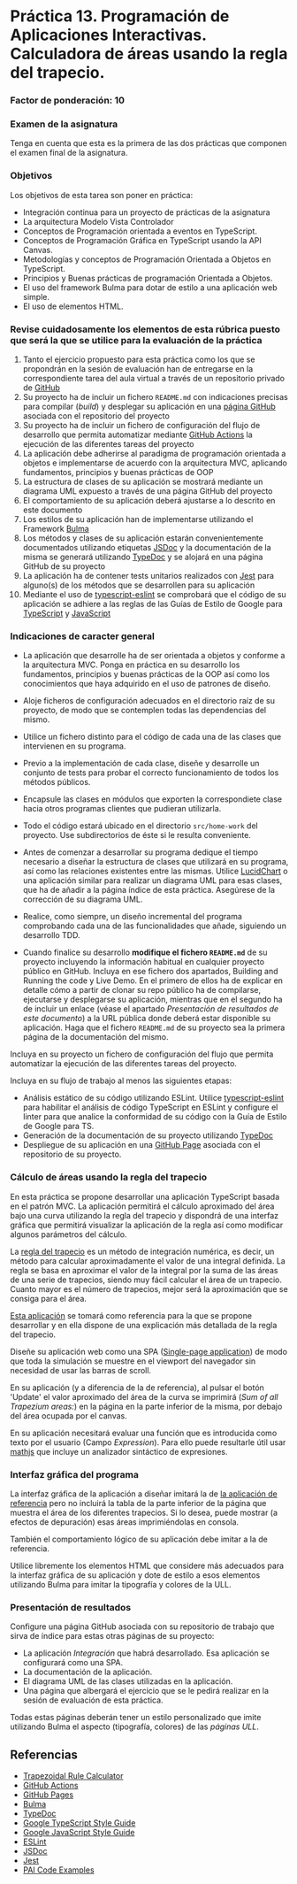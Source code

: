 # Práctica 13. Programación de Aplicaciones Interactivas. Calculadora de áreas usando la regla del trapecio.
### Factor de ponderación: 10 

### Examen de la asignatura
Tenga en cuenta que esta es la primera de las dos prácticas que componen el examen final de la asignatura.

### Objetivos
Los objetivos de esta tarea son poner en práctica:
* Integración continua para un proyecto de prácticas de la asignatura
* La arquitectura Modelo Vista Controlador
* Conceptos de Programación orientada a eventos en TypeScript.
* Conceptos de Programación Gráfica en TypeScript usando la API Canvas.
* Metodologías y conceptos de Programación Orientada a Objetos en TypeScript.
* Principios y Buenas prácticas de programación Orientada a Objetos.
* El uso del framework Bulma para dotar de estilo a una aplicación web simple.
* El uso de elementos HTML.

### Revise cuidadosamente los elementos de esta rúbrica puesto que será la que se utilice para la evaluación de la práctica

1. Tanto el ejercicio propuesto para esta práctica como los que se propondrán en la sesión de evaluación
   han de entregarse en la correspondiente tarea del aula virtual a través de un repositorio privado de
   [GitHub](https://github.com/)
1. Su proyecto ha de incluir un fichero `README.md` con indicaciones precisas para compilar (*build*) y desplegar su aplicación en una 
   [página GitHub](https://pages.github.com/)
   asociada con el repositorio del proyecto
1. Su proyecto ha de incluir un fichero de configuración del flujo de desarrollo que permita automatizar mediante 
   [GitHub Actions](https://github.com/features/actions)
   la ejecución de las diferentes tareas del proyecto
1. La aplicación debe adherirse al paradigma de programación orientada a objetos e implementarse de acuerdo con la arquitectura MVC, 
   aplicando fundamentos, principios y buenas prácticas de OOP
1. La estructura de clases de su aplicación se mostrará mediante un diagrama UML expuesto a través de una página GitHub del proyecto
1. El comportamiento de su aplicación deberá ajustarse a lo descrito en este documento
1. Los estilos de su aplicación han de implementarse utilizando el Framework
   [Bulma](https://bulma.io/)
1. Los métodos y clases de su aplicación estarán convenientemente documentados utilizando etiquetas
   [JSDoc](https://jsdoc.app/)
   y la documentación de la misma se generará utilizando
   [TypeDoc](https://typedoc.org/)
   y se alojará en una página GitHub de su proyecto
1. La aplicación ha de contener tests unitarios realizados con 
   [Jest](https://jestjs.io/)
   para alguno(s) de los métodos que se desarrollen para su aplicación
1. Mediante el uso de 
   [typescript-eslint](https://typescript-eslint.io/)
   se comprobará que el código de su aplicación se adhiere a las reglas de las Guías de Estilo de Google para 
   [TypeScript](https://google.github.io/styleguide/tsguide.html)
   y
   [JavaScript](https://google.github.io/styleguide/jsguide.html)

### Indicaciones de caracter general
* La aplicación que desarrolle ha de ser orientada a objetos y conforme a la arquitectura MVC.
Ponga en práctica en su desarrollo los fundamentos, principios y buenas prácticas de la OOP así como los
conocimientos que haya adquirido en el uso de patrones de diseño.

* Aloje ficheros de configuración adecuados en el directorio raíz de su proyecto, de modo que se contemplen todas las dependencias del mismo.

* Utilice un fichero distinto para el código de cada una de las clases que intervienen en su programa.

* Previo a la implementación de cada clase, diseñe y desarrolle un conjunto de tests para probar el correcto
 funcionamiento de todos los métodos públicos.

* Encapsule las clases en módulos que exporten la correspondiete clase hacia otros programas clientes que pudieran utilizarla.

* Todo el código estará ubicado en el directorio `src/home-work` del proyecto. Use subdirectorios de éste si le resulta conveniente.

* Antes de comenzar a desarrollar su programa dedique el tiempo necesario a diseñar la estructura de clases que 
utilizará en su programa, así como las relaciones existentes entre las mismas. 
Utilice 
[LucidChart](https://www.lucidchart.com/pages/es)
o una aplicación similar para realizar un diagrama UML para esas clases, que ha de añadir a la página índice de esta práctica. Asegúrese de la corrección de su diagrama UML.

* Realice, como siempre, un diseño incremental del programa comprobando cada una de las funcionalidades que añade, siguiendo un
desarrollo TDD.

* Cuando finalice su desarrollo **modifique el fichero `README.md`** de su proyecto incluyendo la información habitual en cualquier proyecto público en GitHub. 
Incluya en ese fichero dos apartados, Building and Running the code y Live Demo. 
En el primero de ellos ha de explicar en detalle cómo a partir de clonar su repo público ha de compilarse, ejecutarse y desplegarse su aplicación, 
mientras que en el segundo ha de incluir un enlace (véase el apartado *Presentación de resultados de este documento*) a la URL pública donde deberá estar disponible su aplicación.
Haga que el fichero `README.md` de su proyecto sea la primera página de la documentación del mismo.

Incluya en su proyecto un fichero de configuración del flujo que permita automatizar la ejecución de las
diferentes tareas del proyecto.

Incluya en su flujo de trabajo al menos las siguientes etapas:
* Análisis estático de su código utilizando ESLint. Utilice 
[typescript-eslint](https://typescript-eslint.io/)
para habilitar el análisis de código TypeScript en ESLint y configure el linter para que analice la
conformidad de su código con la Guía de Estilo de Google para TS.
* Generación de la documentación de su proyecto utilizando
[TypeDoc](https://typedoc.org/)
* Despliegue de su aplicación en una 
[GitHub Page](https://pages.github.com/) 
asociada con el repositorio de su proyecto.

### Cálculo de áreas usando la regla del trapecio 
En esta práctica se propone desarrollar una aplicación TypeScript basada en el patrón MVC.
La aplicación permitirá el cálculo aproximado del área bajo una curva utilizando la regla del trapecio y
dispondrá de una interfaz gráfica que permitirá visualizar la aplicación de la regla así como modificar
algunos parámetros del cálculo.

La 
[regla del trapecio](https://en.wikipedia.org/wiki/Trapezoidal_rule)
es un método de integración numérica, es decir, un método para calcular aproximadamente el valor de una integral definida. 
La regla se basa en aproximar el valor de la integral por la suma de las áreas de una serie de trapecios,
siendo muy fácil calcular el área de un trapecio.
Cuanto mayor es el número de trapecios, mejor será la aproximación que se consiga para el área.

[Esta aplicación](https://academo.org/demos/trapezoidal-rule-calculator/)
se tomará como referencia para la que se propone desarrollar y en ella dispone de una explicación más
detallada de la regla del trapecio.

Diseñe su aplicación web como una SPA
([Single-page application](https://en.wikipedia.org/wiki/Single-page_application))
de modo que toda la simulación se muestre en el viewport del navegador sin necesidad de usar las barras de scroll.

En su aplicación (y a diferencia de la de referencia), al pulsar el botón 'Update' el valor aproximado del área de la
curva se imprimirá (*Sum of all Trapezium areas:*) en la página en la parte inferior de la misma, por debajo
del área ocupada por el canvas.

En su aplicación necesitará evaluar una función que es introducida como texto por el usuario (Campo *Expression*).
Para ello puede resultarle útil usar
[mathjs](https://mathjs.org/)
que incluye un analizador sintáctico de expresiones.

### Interfaz gráfica del programa
La interfaz gráfica de la aplicación a diseñar imitará la de
[la aplicación de referencia](https://academo.org/demos/trapezoidal-rule-calculator/)
pero no incluirá la tabla de la parte inferior de la página que muestra el área de los diferentes trapecios.
Si lo desea, puede mostrar (a efectos de depuración) esas áreas imprimiéndolas en consola.

También el comportamiento lógico de su aplicación debe imitar a la de referencia.

Utilice libremente los elementos HTML que considere más adecuados para la interfaz gráfica de su aplicación y
dote de estilo a esos elementos utilizando Bulma para imitar la tipografía y colores de la ULL.

### Presentación de resultados
Configure una página GitHub asociada con su repositorio de trabajo que sirva de índice para estas otras
páginas de su proyecto:
* La aplicación *Integración* que habrá desarrollado. Esa aplicación se configurará como una SPA.
* La documentación de la aplicación.
* El diagrama UML de las clases utilizadas en la aplicación.
* Una página que albergará el ejercicio que se le pedirá realizar en la sesión de evaluación de esta práctica.

Todas estas páginas deberán tener un estilo personalizado que imite utilizando Bulma el aspecto (tipografía, colores) de las *páginas ULL*.

## Referencias
* [Trapezoidal Rule Calculator](https://academo.org/demos/trapezoidal-rule-calculator/)
* [GitHub Actions](https://github.com/features/actions)
* [GitHub Pages](https://pages.github.com/)
* [Bulma](https://bulma.io/)
* [TypeDoc](https://typedoc.org/)
* [Google TypeScript Style Guide](https://google.github.io/styleguide/tsguide.html)
* [Google JavaScript Style Guide](https://google.github.io/styleguide/jsguide.html)
* [ESLint](https://eslint.org/)
* [JSDoc](https://jsdoc.app/)
* [Jest](https://jestjs.io/)
* [PAI Code Examples](https://github.com/ULL-ESIT-PAI-2024-2025/PAI-class-code-examples)
